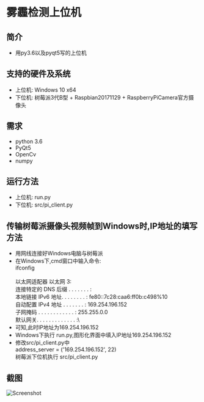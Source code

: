 # 雾霾检测上位机
## 简介
* 用py3.6以及pyqt5写的上位机

## 支持的硬件及系统
* 上位机: Windows 10 x64
* 下位机: 树莓派3代B型 + Raspbian20171129 + RaspberryPiCamera官方摄像头

## 需求
* python 3.6
* PyQt5
* OpenCv
* numpy


## 运行方法
* 上位机: run.py
* 下位机: src/pi_client.py

## 传输树莓派摄像头视频帧到Windows时,IP地址的填写方法
* 用网线连接好Windows电脑与树莓派
* 在Windows下,cmd窗口中输入命令:\
ifconfig\
\
以太网适配器 以太网 3:\
连接特定的 DNS 后缀 . . . . . . . :\
本地链接 IPv6 地址. . . . . . . . : fe80::7c28:caa6:ff0b:c498%10\
自动配置 IPv4 地址  . . . . . . . : 169.254.196.152\
子网掩码  . . . . . . . . . . . . : 255.255.0.0\
默认网关. . . . . . . . . . . . . :\
* 可知,此时IP地址为169.254.196.152
* Windows下执行 run.py,图形化界面中填入IP地址169.254.196.152
* 修改src/pi_client.py中\
address_server = ('169.254.196.152', 22)\
树莓派下位机执行 src/pi_client.py

## 截图
![Screenshot](https://github.com/voaignidc/fogDetection/blob/master/screenshot.JPG)